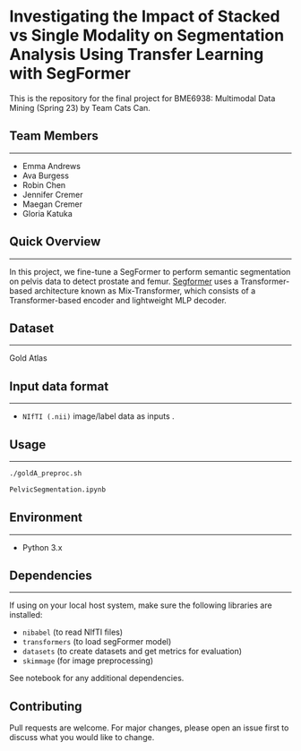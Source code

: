 # Investigating the Impact of Stacked vs Single Modality on Segmentation Analysis Using Transfer Learning with SegFormer
This is the repository for the final project for BME6938: Multimodal Data Mining (Spring 23) by Team Cats Can.

## Team Members
----------------
- Emma Andrews
- Ava Burgess 
- Robin Chen 
- Jennifer Cremer 
- Maegan Cremer
- Gloria Katuka

## Quick Overview
-----------------

In this project, we fine-tune a SegFormer to perform semantic segmentation on pelvis data to detect prostate and femur. [Segformer](https://huggingface.co/docs/transformers/model_doc/segformer) uses a Transformer-based architecture known as Mix-Transformer, which consists of a Transformer-based encoder and lightweight MLP decoder.

## Dataset
----------
Gold Atlas 

## Input data format
-------------------

 - ``NIfTI (.nii)``  image/label data as inputs .


## Usage
--------

```bash
./goldA_preproc.sh
```
```python
PelvicSegmentation.ipynb
```

## Environment
--------------
* Python 3.x

## Dependencies
---------------
If using on your local host system, make sure the following libraries are installed:
- ``nibabel`` (to read NIfTI files)
- ``transformers`` (to load segFormer model)
- ``datasets`` (to create datasets and get metrics for evaluation)
- ``skimmage`` (for image preprocessing)

See notebook for any additional dependencies. 

## Contributing

Pull requests are welcome. For major changes, please open an issue first
to discuss what you would like to change.
